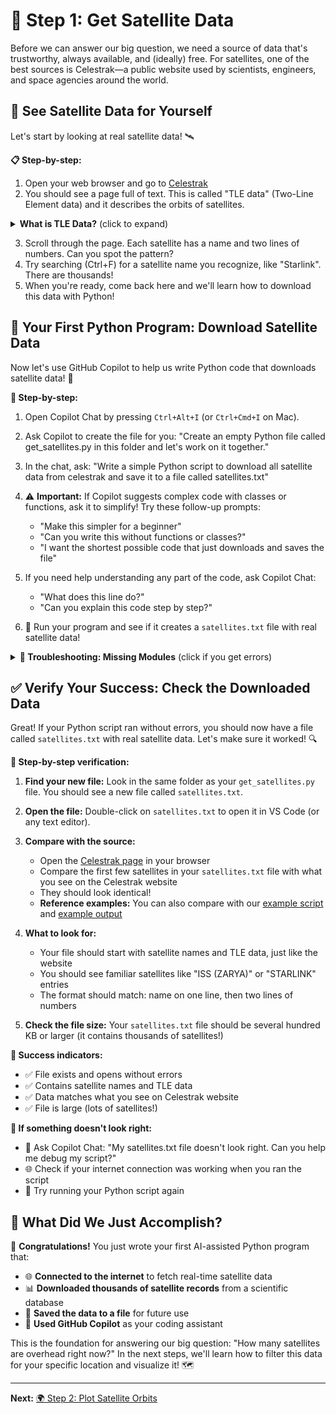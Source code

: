 
# 🚀 Step 1: Get Satellite Data

Before we can answer our big question, we need a source of data that's trustworthy, always available, and (ideally) free. For satellites, one of the best sources is Celestrak—a public website used by scientists, engineers, and space agencies around the world.

## 👀 See Satellite Data for Yourself

Let's start by looking at real satellite data! 🛰️

**📋 Step-by-step:**
1. Open your web browser and go to <a href="https://celestrak.org/NORAD/elements/gp.php?GROUP=active&FORMAT=tle" target="_blank" rel="noopener noreferrer">Celestrak</a>
2. You should see a page full of text. This is called "TLE data"  (Two-Line Element data) and it describes the orbits of satellites.

<details>
<summary><strong>What is TLE Data?</strong> (click to expand)</summary>

When you look at the Celestrak page, you'll see blocks of text like this:

```
ISS (ZARYA)
1 25544U 98067A   23345.12345678  .00001234  00000-0  12345-4 0  9991
2 25544  51.6416  21.1234 0001234 123.4567 234.5678 15.54321098765432
```

- The first line is the satellite's name (like "ISS (ZARYA)").
- The next two lines are the "Two-Line Element" (TLE) data. These numbers describe the satellite's orbit—like its path, speed, and position in space.

**Visual Guide:**

| Line | What it means       |
|------|---------------------|
| 1    | Satellite name      |
| 2    | Orbit info (part 1) |
| 3    | Orbit info (part 2) |

You don't need to understand all the numbers yet—just know that this is the data we'll use to find satellites!

</details>


3. Scroll through the page. Each satellite has a name and two lines of numbers. Can you spot the pattern?
4. Try searching (Ctrl+F) for a satellite name you recognize, like "Starlink". There are thousands!
5. When you're ready, come back here and we'll learn how to download this data with Python!

## 🐍 Your First Python Program: Download Satellite Data

Now let's use GitHub Copilot to help us write Python code that downloads satellite data! 🤖

**🎯 Step-by-step:**

1. Open Copilot Chat by pressing `Ctrl+Alt+I` (or `Ctrl+Cmd+I` on Mac).

2. Ask Copilot to create the file for you: "Create an empty Python file called get_satellites.py in this folder and let's work on it together."

3. In the chat, ask: "Write a simple Python script to download all satellite data from celestrak and save it to a file called satellites.txt"

4. ⚠️ **Important:** If Copilot suggests complex code with classes or functions, ask it to simplify! Try these follow-up prompts:
   - "Make this simpler for a beginner"
   - "Can you write this without functions or classes?"
   - "I want the shortest possible code that just downloads and saves the file"

5. If you need help understanding any part of the code, ask Copilot Chat:
   - "What does this line do?"
   - "Can you explain this code step by step?"

6. 🎉 Run your program and see if it creates a `satellites.txt` file with real satellite data!

<details>
<summary><strong>🔧 Troubleshooting: Missing Modules</strong> (click if you get errors)</summary>

If you get an error like `ModuleNotFoundError: No module named 'requests'`, don't worry! This is normal and a great chance to practice with Copilot.

**Ask Copilot for help:**
1. Press `Ctrl+I` (or `Cmd+I` on Mac) to open Copilot Chat
2. Ask: "I got a ModuleNotFoundError for requests. How do I fix this?"
3. Follow Copilot's suggestions (it will likely tell you to use `pip install requests`)
4. Try running your program again after installing!

**What happened?** The `requests` module isn't included with Python by default—you need to install it first. This is called installing a "package" or "library." Copilot is great at helping with these kinds of setup issues!

</details>

## ✅ Verify Your Success: Check the Downloaded Data

Great! If your Python script ran without errors, you should now have a file called `satellites.txt` with real satellite data. Let's make sure it worked! 🔍

**🎯 Step-by-step verification:**

1. **Find your new file:** Look in the same folder as your `get_satellites.py` file. You should see a new file called `satellites.txt`.

2. **Open the file:** Double-click on `satellites.txt` to open it in VS Code (or any text editor).

3. **Compare with the source:** 
   - Open the <a href="https://celestrak.org/NORAD/elements/gp.php?GROUP=active&FORMAT=tle" target="_blank" rel="noopener noreferrer">Celestrak page</a> in your browser
   - Compare the first few satellites in your `satellites.txt` file with what you see on the Celestrak website
   - They should look identical!
   - **Reference examples:** You can also compare with our <a href="https://github.com/traviswillett/hi_ai/blob/main/step1_get_satellites/example_get_satellites.py" target="_blank" rel="noopener noreferrer">example script</a> and <a href="https://github.com/traviswillett/hi_ai/blob/main/step1_get_satellites/example_satellites.txt" target="_blank" rel="noopener noreferrer">example output</a>

4. **What to look for:**
   - Your file should start with satellite names and TLE data, just like the website
   - You should see familiar satellites like "ISS (ZARYA)" or "STARLINK" entries
   - The format should match: name on one line, then two lines of numbers

5. **Check the file size:** Your `satellites.txt` file should be several hundred KB or larger (it contains thousands of satellites!)

**🎉 Success indicators:**
- ✅ File exists and opens without errors
- ✅ Contains satellite names and TLE data
- ✅ Data matches what you see on Celestrak website
- ✅ File is large (lots of satellites!)

**🚨 If something doesn't look right:**
- 💬 Ask Copilot Chat: "My satellites.txt file doesn't look right. Can you help me debug my script?"
- 🌐 Check if your internet connection was working when you ran the script
- 🔄 Try running your Python script again

## 🎯 What Did We Just Accomplish?

🎉 **Congratulations!** You just wrote your first AI-assisted Python program that:

- 🌐 **Connected to the internet** to fetch real-time satellite data
- 📊 **Downloaded thousands of satellite records** from a scientific database
- 💾 **Saved the data to a file** for future use
- 🤖 **Used GitHub Copilot** as your coding assistant

This is the foundation for answering our big question: "How many satellites are overhead right now?" In the next steps, we'll learn how to filter this data for your specific location and visualize it! 🗺️

---

**Next:** [🌍 Step 2: Plot Satellite Orbits](../step2_data_processing/README.md)